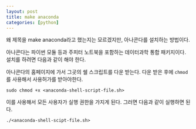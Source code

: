 ```yaml
---
layout: post
title: make anaconda
categories: [python]
---
```


왜 제목을 make anaconda라고 했는지는 모르겠지만, 아나콘다를 설치하는 방법이다.

아나콘다는 파이썬 모듈 등과 주피터 노트북을 포함하는 데이터과학 통합 패키지이다. 설치를 하려면 다음과 같이 해야 한다.

아나콘다의 홈페이지에 가서 그곳의 쉘 스크립트를 다운 받는다. 다운 받은 후에 `chmod`를 사용해서 사용허가를 받아야한다.

```
sudo chmod +x <anaconda-shell-script-file.sh>
```

이를 사용해서 모든 사용자가 실행 권한을 가지게 된다. 그러면 다음과 같이 실행하면 된다.

```
./<anaconda-shell-scipt-file.sh>
```
